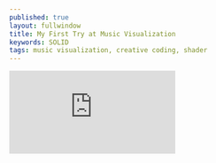 ```yaml
---
published: true
layout: fullwindow
title: My First Try at Music Visualization
keywords: SOLID
tags: music visualization, creative coding, shader
---
```


<!-- <iframe src="http://www.vertexshaderart.com/art/uqWtxuQpEkfxqWXCK" frameborder="0" allowfullscreen></iframe> -->
<iframe src="https://www.vertexshaderart.com/art/T3o69kd5wMtWNCj5k?autoplay=true" frameborder="0" allowfullscreen></iframe>
